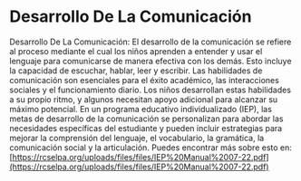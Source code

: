 # Desarrollo De La Comunicación
Desarrollo De La Comunicación: El desarrollo de la comunicación se refiere al proceso mediante el cual los niños aprenden a entender y usar el lenguaje para comunicarse de manera efectiva con los demás. Esto incluye la capacidad de escuchar, hablar, leer y escribir. Las habilidades de comunicación son esenciales para el éxito académico, las interacciones sociales y el funcionamiento diario. Los niños desarrollan estas habilidades a su propio ritmo, y algunos necesitan apoyo adicional para alcanzar su máximo potencial. En un programa educativo individualizado (IEP), las metas de desarrollo de la comunicación se personalizan para abordar las necesidades específicas del estudiante y pueden incluir estrategias para mejorar la comprensión del lenguaje, el vocabulario, la gramática, la comunicación social y la articulación.
Puedes encontrar más sobre esto en: [https://rcselpa.org/uploads/files/files/IEP%20Manual%2007-22.pdf](https://rcselpa.org/uploads/files/files/IEP%20Manual%2007-22.pdf)